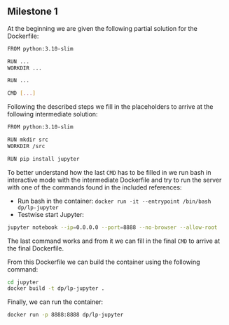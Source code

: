 ## Milestone 1

At the beginning we are given the following partial solution for the Dockerfile:

```bash
FROM python:3.10-slim

RUN ...
WORKDIR ...

RUN ...

CMD [...]
```

Following the described steps we fill in the placeholders to arrive at the following
intermediate solution:

```bash
FROM python:3.10-slim

RUN mkdir src
WORKDIR /src

RUN pip install jupyter
```

To better understand how the last `CMD` has to be filled in we run bash in interactive
mode with the intermediate Dockerfile and try to run the server with one of the commands
found in the included references:

* Run bash in the container: `docker run -it --entrypoint /bin/bash dp/lp-jupyter`
* Testwise start Jupyter:
```bash
jupyter notebook --ip=0.0.0.0 --port=8888 --no-browser --allow-root
```

The last command works and from it we can fill in the final `CMD` to arrive
at the final Dockerfile.

From this Dockerfile we can build the container using the following command:
```bash
cd jupyter
docker build -t dp/lp-jupyter .
```
Finally, we can run the container:
```bash
docker run -p 8888:8888 dp/lp-jupyter
```



